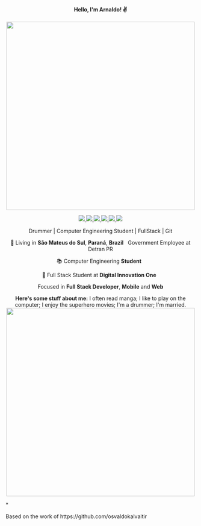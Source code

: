 <h4 align="center">
  Hello, I'm Arnaldo! ✌️
</h4> 
<p align="center">
  <img src="https://felipediaspires.files.wordpress.com/2016/06/dormrm.gif?w=598" width="500" />
</p>
</p>
<p align="center">
<a 
   href="http://api.whatsapp.com/send?1=pt_BR&phone=5542988297314" 
   alt="WhatsApp"
   target="blank" 
   >  
  <img src="https://img.shields.io/badge/-Whatsapp-4CA143?style=flat-square&labelColor=4CA143&logo=whatsapp&logoColor=white&link" />
  </a>
  <a href="mailto:arnaldorochafilho@gmail.com"
     alt="https://mail.google.com"
     target="blank"
     >
  </a>
  <a
     href="https://www.linkedin.com/in/arnaldo-rocha-filho-52ba03163/"
     alt="LinkedIn"
     Target="blank"
     >
    <img src="https://img.shields.io/badge/-LinkedIn-blue?style=flat-square&logo=Linkedin&logoColor=white&link" />
  </a>
  <a
     href="https://github.com/arnaldorocha"
     alt="GitHub"
     target="blank"
     >
    <img src="https://img.shields.io/badge/-Github-000?style=flat-square&logo=Github&logoColor=white&link" />
  </a>
    <a
    href="https://www.facebook.com/supernaldo/" 
    alt="Facebook"
    target="blank"
  >
    <img src="https://img.shields.io/badge/-Facebook-006?style=flat-square&logo=Facebook&logoColor=white&link" />
  </a>
  <a
    href="https://www.instagram.com/arnaldorochafilho" 
    alt="Instagram"
    target="blank"
       >
    <img src="https://img.shields.io/badge/-Instagram-993399?style=flat-square&logo=Instagram&logoColor=white&link" />
  </a>
    <a
    href="mailto:arnaldorochafilho@gmail.com" 
    alt="Gmail"
    target="blank"
  >
    <img src="https://img.shields.io/badge/-Gmail-c14438?style=flat-square&logo=Gmail&logoColor=white&link=mailto:arnaldorochafilho@gmail.com" />
  </a>
     
   </p>
</p>
<p align="center">
 Drummer | Computer Engineering Student | FullStack | Git
<p align="center">
💼 Living in <b>São Mateus do Sul</b>, <b>Paraná</b>, <b>Brazil</b> &nbsp;  Government Employee at Detran PR
<p align="center">
📚 Computer Engineering <b>Student</b> &nbsp; 
</p>
<p align="center">
🚀 Full Stack Student at <b>Digital Innovation One </b> &nbsp; 
</p>
<p align="center">
 Focused in <b>Full Stack Developer</b>, <b>Mobile</b> and <b>Web</b>
   </p>        
  <p
  <p align="center">
  <b>Here's some stuff about me:</b> I often read manga; I like to play on the computer; I enjoy the superhero movies; I'm a drummer;  I'm married.
 <img src= "https://i.imgur.com/WfwElXj.gifv"  width="500" />
  </p>
  <p>*
  </p>
   
<p align="text-left">Based on the work of https://github.com/osvaldokalvaitir</p>

